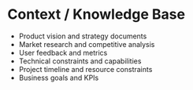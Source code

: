 # Context / Knowledge Base

* Product vision and strategy documents
* Market research and competitive analysis
* User feedback and metrics
* Technical constraints and capabilities
* Project timeline and resource constraints
* Business goals and KPIs